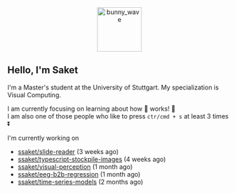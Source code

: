 <div align='center'>
<img src=https://media.giphy.com/media/3o7TKMt1VVNkHV2PaE/giphy.gif alt="bunny_wave" width="100px"/>
</div>

## Hello, I'm Saket

I'm a Master's student at the University of Stuttgart. My specialization is Visual Computing.

I am currently focusing on learning about how :brain: works! :exploding_head:\
I am also one of those people who like to press `ctr/cmd + s` at least 3 times :arrow_double_down:


I'm currently working on

- [ssaket/slide-reader](https://github.com/ssaket/slide-reader) (3 weeks ago)
- [ssaket/typescript-stockpile-images](https://github.com/ssaket/typescript-stockpile-images) (4 weeks ago)
- [ssaket/visual-perception](https://github.com/ssaket/visual-perception) (1 month ago)
- [ssaket/eeg-b2b-regression](https://github.com/ssaket/eeg-b2b-regression) (1 month ago)
- [ssaket/time-series-models](https://github.com/ssaket/time-series-models) (2 months ago)
